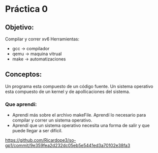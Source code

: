 # Práctica 0
## Objetivo:
Compilar y correr xv6
Herramientas:
* gcc -> compilador
* qemu -> maquina vitrual
* make -> automatizaciones

## Conceptos:
Un programa esta compuesto de un código fuente.
Un sistema operativo esta compuesto de un kernel y de apollicaciones del sistema.

### Que aprendí:
* Aprendi más sobre el archivo makeFile. Aprendí lo necesario para compilar y correr un sistema operativo.
* Aprendí que un sistema operativo necesita una forma de salir y que puede llegar a ser difícil.


https://github.com/Ricardope3/so-gp1/commit/9e359fea2d232dc05eb5e5441ed3a70102e38fa3
